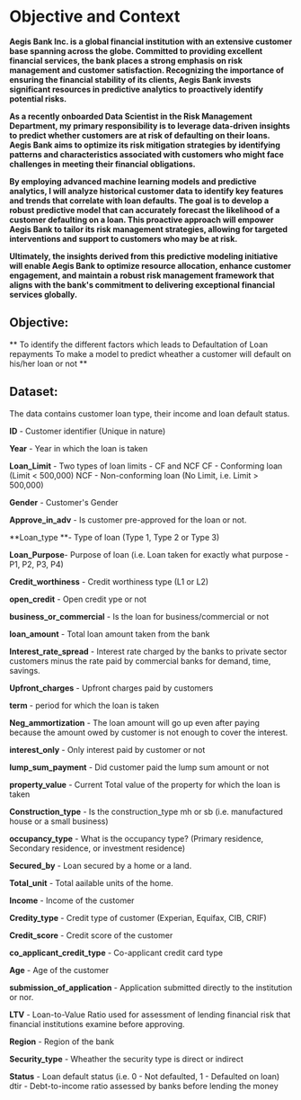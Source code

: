 # Objective and Context

**Aegis Bank Inc. is a global financial institution with an extensive customer base spanning across the globe. Committed to providing excellent financial services, the bank places a strong emphasis on risk management and customer satisfaction. Recognizing the importance of ensuring the financial stability of its clients, Aegis Bank invests significant resources in predictive analytics to proactively identify potential risks.**

**As a recently onboarded Data Scientist in the Risk Management Department, my primary responsibility is to leverage data-driven insights to predict whether customers are at risk of defaulting on their loans. Aegis Bank aims to optimize its risk mitigation strategies by identifying patterns and characteristics associated with customers who might face challenges in meeting their financial obligations.**

**By employing advanced machine learning models and predictive analytics, I will analyze historical customer data to identify key features and trends that correlate with loan defaults. The goal is to develop a robust predictive model that can accurately forecast the likelihood of a customer defaulting on a loan. This proactive approach will empower Aegis Bank to tailor its risk management strategies, allowing for targeted interventions and support to customers who may be at risk.**

**Ultimately, the insights derived from this predictive modeling initiative will enable Aegis Bank to optimize resource allocation, enhance customer engagement, and maintain a robust risk management framework that aligns with the bank's commitment to delivering exceptional financial services globally.**

## Objective:

** To identify the different factors which leads to Defaultation of Loan repayments
To make a model to predict wheather a customer will default on his/her loan or not **

## Dataset:

The data contains customer loan type, their income and loan default status.

**ID** - Customer identifier (Unique in nature)

**Year** - Year in which the loan is taken

**Loan_Limit** - Two types of loan limits - CF and NCF CF - Conforming loan (Limit < 500,000) NCF - Non-conforming loan (No Limit, i.e. Limit > 500,000)

**Gender** - Customer's Gender

**Approve_in_adv** - Is customer pre-approved for the loan or not.

**Loan_type **- Type of loan (Type 1, Type 2 or Type 3)

**Loan_Purpose**- Purpose of loan (i.e. Loan taken for exactly what purpose - P1, P2, P3, P4)

**Credit_worthiness** - Credit worthiness type (L1 or L2)

**open_credit** - Open credit ype or not

**business_or_commercial** - Is the loan for business/commercial or not

**loan_amount** - Total loan amount taken from the bank

**Interest_rate_spread** - Interest rate charged by the banks to private sector customers minus the rate paid by commercial banks for demand, time, savings.

**Upfront_charges** - Upfront charges paid by customers

**term** - period for which the loan is taken

**Neg_ammortization** - The loan amount will go up even after paying because the amount owed by customer is not enough to cover the interest.

**interest_only** - Only interest paid by customer or not

**lump_sum_payment** - Did customer paid the lump sum amount or not

**property_value** - Current Total value of the property for which the loan is taken

**Construction_type** - Is the construction_type mh or sb (i.e. manufactured house or a small business)

**occupancy_type** - What is the occupancy type? (Primary residence, Secondary residence, or investment residence)

**Secured_by** - Loan secured by a home or a land.

**Total_unit** - Total aailable units of the home.

**Income** - Income of the customer

**Credity_type** - Credit type of customer (Experian, Equifax, CIB, CRIF)

**Credit_score** - Credit score of the customer

**co_applicant_credit_type** - Co-applicant credit card type

**Age** - Age of the customer

**submission_of_application** - Application submitted directly to the institution or nor.

**LTV** - Loan-to-Value Ratio used for assessment of lending financial risk that financial institutions examine before approving.

**Region** - Region of the bank

**Security_type** - Wheather the security type is direct or indirect

**Status** - Loan default status (i.e. 0 - Not defaulted, 1 - Defaulted on loan) dtir - Debt-to-income ratio assessed by banks before lending the money

